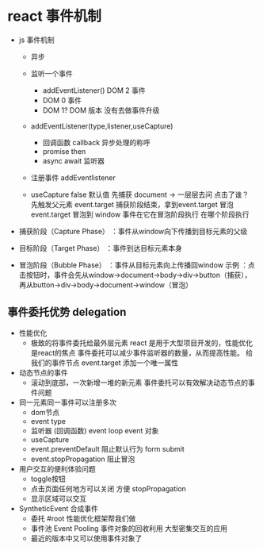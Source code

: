 # react 事件机制
- js 事件机制
  - 异步
  - 监听一个事件
    - addEventListener() DOM 2 事件
    - DOM 0 事件
    <a onclik="dosomthing()"></a>
    - DOM 1?  DOM 版本 没有去做事件升级

  - addEventListener(type,listener,useCapture)
      - 回调函数 callback 异步处理的称呼
      - promise then
      - async await
      监听器
  - 注册事件  addEventlistener

  - useCapture false 默认值
      先捕获 document -> 一层层去问
        点击了谁？
        先触发父元素
      event.target
          捕获阶段结束，拿到event.target
      冒泡
          event.target 冒泡到 window
          事件在它在冒泡阶段执行
          在哪个阶段执行

- 捕获阶段（Capture Phase） ：事件从window向下传播到目标元素的父级
- 目标阶段（Target Phase） ：事件到达目标元素本身
- 冒泡阶段（Bubble Phase） ：事件从目标元素向上传播回window
示例 ：点击按钮时，事件会先从window→document→body→div→button（捕获），再从button→div→body→document→window（冒泡）

## 事件委托优势 delegation
- 性能优化
    - 极致的将事件委托给最外层元素
    react 是用于大型项目开发的，性能优化是react的焦点
    事件委托可以减少事件监听器的数量，从而提高性能。
    给我们的事件节点 event.target 添加一个唯一属性
- 动态节点的事件 
    - 滚动到底部，一次新增一堆的新元素
    事件委托可以有效解决动态节点的事件问题 
- 同一元素同一事件可以注册多次
    - dom节点
    - event type
    - 监听器 (回调函数) event loop
        event 对象
    - useCapture 
    - event.preventDefault 阻止默认行为
      form submit
    - event.stopPropagation 阻止冒泡
- 用户交互的便利体验问题
    - toggle按钮
    - 点击页面任何地方可以关闭 方便 stopPropagation
    - 显示区域可以交互 
- SyntheticEvent 合成事件
    - 委托 #root
        性能优化框架帮我们做
    - 事件池 Event Pooling
        事件对象的回收利用
        大型密集交互的应用
    - 最近的版本中又可以使用事件对象了

    